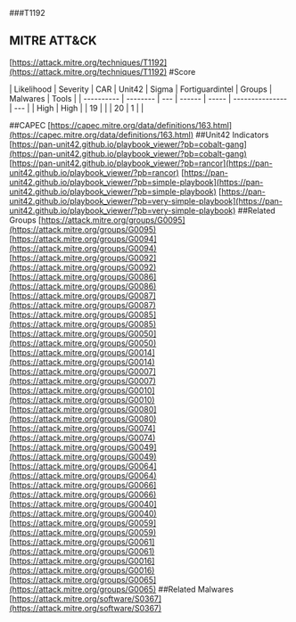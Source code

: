 ###T1192
## MITRE ATT&CK
[https://attack.mitre.org/techniques/T1192](https://attack.mitre.org/techniques/T1192)
#Score

| Likelihood | Severity | CAR | Unit42 | Sigma | Fortiguardintel | Groups | Malwares | Tools |
| ---------- | -------- | --- | ------ | ----- | --------------- | ---  |
| High | High |   | 19 |   |   | 20 | 1 |   |

##CAPEC
[https://capec.mitre.org/data/definitions/163.html](https://capec.mitre.org/data/definitions/163.html)
[]()
##Unit42 Indicators
[https://pan-unit42.github.io/playbook_viewer/?pb=cobalt-gang](https://pan-unit42.github.io/playbook_viewer/?pb=cobalt-gang)
[https://pan-unit42.github.io/playbook_viewer/?pb=rancor](https://pan-unit42.github.io/playbook_viewer/?pb=rancor)
[https://pan-unit42.github.io/playbook_viewer/?pb=simple-playbook](https://pan-unit42.github.io/playbook_viewer/?pb=simple-playbook)
[https://pan-unit42.github.io/playbook_viewer/?pb=very-simple-playbook](https://pan-unit42.github.io/playbook_viewer/?pb=very-simple-playbook)
[]()
##Related Groups
[https://attack.mitre.org/groups/G0095](https://attack.mitre.org/groups/G0095)
[https://attack.mitre.org/groups/G0094](https://attack.mitre.org/groups/G0094)
[https://attack.mitre.org/groups/G0092](https://attack.mitre.org/groups/G0092)
[https://attack.mitre.org/groups/G0086](https://attack.mitre.org/groups/G0086)
[https://attack.mitre.org/groups/G0087](https://attack.mitre.org/groups/G0087)
[https://attack.mitre.org/groups/G0085](https://attack.mitre.org/groups/G0085)
[https://attack.mitre.org/groups/G0050](https://attack.mitre.org/groups/G0050)
[https://attack.mitre.org/groups/G0014](https://attack.mitre.org/groups/G0014)
[https://attack.mitre.org/groups/G0007](https://attack.mitre.org/groups/G0007)
[https://attack.mitre.org/groups/G0010](https://attack.mitre.org/groups/G0010)
[https://attack.mitre.org/groups/G0080](https://attack.mitre.org/groups/G0080)
[https://attack.mitre.org/groups/G0074](https://attack.mitre.org/groups/G0074)
[https://attack.mitre.org/groups/G0049](https://attack.mitre.org/groups/G0049)
[https://attack.mitre.org/groups/G0064](https://attack.mitre.org/groups/G0064)
[https://attack.mitre.org/groups/G0066](https://attack.mitre.org/groups/G0066)
[https://attack.mitre.org/groups/G0040](https://attack.mitre.org/groups/G0040)
[https://attack.mitre.org/groups/G0059](https://attack.mitre.org/groups/G0059)
[https://attack.mitre.org/groups/G0061](https://attack.mitre.org/groups/G0061)
[https://attack.mitre.org/groups/G0016](https://attack.mitre.org/groups/G0016)
[https://attack.mitre.org/groups/G0065](https://attack.mitre.org/groups/G0065)
[]()
##Related Malwares
[https://attack.mitre.org/software/S0367](https://attack.mitre.org/software/S0367)
[]()
